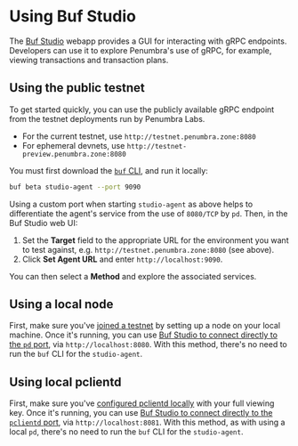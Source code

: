 # Using Buf Studio

The [Buf Studio](https://studio.buf.build) webapp provides a GUI
for interacting with gRPC endpoints. Developers can use it to explore Penumbra's
use of gRPC, for example, viewing transactions and transaction plans.

## Using the public testnet

<!---
The use of the buf-studio agent is only necessary because the public gRPC endpoint
is HTTP-only; as soon as we have HTTPS support on the public testnet,
we can revise these docs to drop use of the agent, and connect directly to the HTTPS
endpoint. See for details: https://github.com/penumbra-zone/penumbra/issues/2341
--->

To get started quickly, you can use the publicly available gRPC endpoint
from the testnet deployments run by Penumbra Labs.

  * For the current testnet, use `http://testnet.penumbra.zone:8080`
  * For ephemeral devnets, use `http://testnet-preview.penumbra.zone:8080`

You must first download the [`buf` CLI](https://buf.build/docs/installation), and run it locally:

```bash
buf beta studio-agent --port 9090
```

Using a custom port when starting `studio-agent` as above helps to differentiate the agent's
service from the use of `8080/TCP` by `pd`. Then, in the Buf Studio web UI:

  1. Set the **Target** field to the appropriate URL for the environment you want to test against,
     e.g. `http://testnet.penumbra.zone:8080` (see above).
  2. Click **Set Agent URL** and enter `http://localhost:9090`.

You can then select a **Method** and explore the associated services.

## Using a local node

First, make sure you've [joined a testnet](https://guide.penumbra.zone/main/pd/join-testnet.html)
by setting up a node on your local machine. Once it's running, you can use 
[Buf Studio to connect directly to the `pd` port](https://studio.buf.build/penumbra-zone/penumbra/penumbra.client.v1alpha1.ObliviousQueryService/ChainParameters?selectedProtocol=grpc-web&target=http%3A%2F%2Flocalhost%3A8080),
via `http://localhost:8080`. With this method, there's no need to run the `buf` CLI for the `studio-agent`.

## Using local pclientd

First, make sure you've [configured pclientd locally](https://guide.penumbra.zone/main/pcli/pclientd.html)
with your full viewing key. Once it's running, you can use
[Buf Studio to connect directly to the `pclientd` port](https://studio.buf.build/penumbra-zone/penumbra/penumbra.client.v1alpha1.ObliviousQueryService/ChainParameters?selectedProtocol=grpc-web&target=http%3A%2F%2Flocalhost%3A8081),
via `http://localhost:8081`. With this method, as with using a local `pd`, there's no need to run the `buf` CLI for the `studio-agent`.
